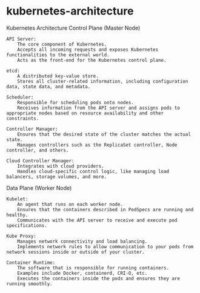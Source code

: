 # kubernetes-architecture
Kubernetes Architecture
Control Plane (Master Node)

    API Server:
        The core component of Kubernetes.
        Accepts all incoming requests and exposes Kubernetes functionalities to the external world.
        Acts as the front-end for the Kubernetes control plane.

    etcd:
        A distributed key-value store.
        Stores all cluster-related information, including configuration data, state data, and metadata.

    Scheduler:
        Responsible for scheduling pods onto nodes.
        Receives information from the API server and assigns pods to appropriate nodes based on resource availability and other constraints.

    Controller Manager:
        Ensures that the desired state of the cluster matches the actual state.
        Manages controllers such as the ReplicaSet controller, Node controller, and others.

    Cloud Controller Manager:
        Integrates with cloud providers.
        Handles cloud-specific control logic, like managing load balancers, storage volumes, and more.

Data Plane (Worker Node)

    Kubelet:
        An agent that runs on each worker node.
        Ensures that the containers described in PodSpecs are running and healthy.
        Communicates with the API server to receive and execute pod specifications.

    Kube Proxy:
        Manages network connectivity and load balancing.
        Implements network rules to allow communication to your pods from network sessions inside or outside of your cluster.

    Container Runtime:
        The software that is responsible for running containers.
        Examples include Docker, containerd, CRI-O, etc.
        Executes the containers inside the pods and ensures they are running smoothly.

